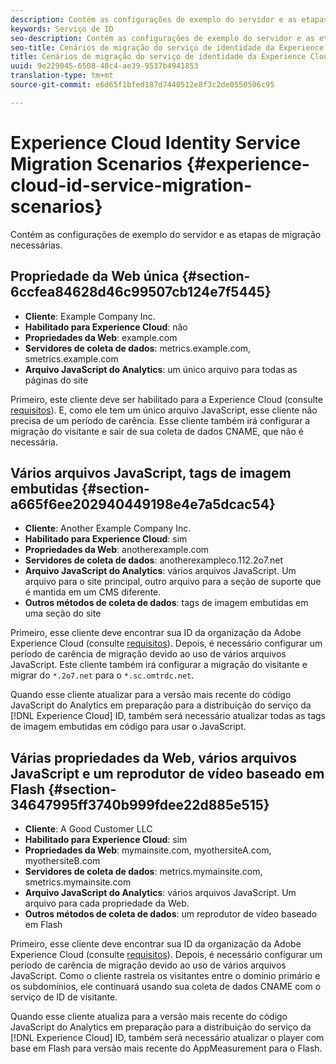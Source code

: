 ```yaml
---
description: Contém as configurações de exemplo do servidor e as etapas de migração necessárias.
keywords: Serviço de ID
seo-description: Contém as configurações de exemplo do servidor e as etapas de migração necessárias.
seo-title: Cenários de migração do serviço de identidade da Experience Cloud
title: Cenários de migração do serviço de identidade da Experience Cloud
uuid: 9e229045-6508-48c4-ae39-9537b4941853
translation-type: tm+mt
source-git-commit: e6d65f1bfed187d7440512e8f3c2de0550506c95

---
```



# Experience Cloud Identity Service Migration Scenarios {#experience-cloud-id-service-migration-scenarios}

Contém as configurações de exemplo do servidor e as etapas de migração necessárias.

## Propriedade da Web única {#section-6ccfea84628d46c99507cb124e7f5445}

* **Cliente**: Example Company Inc.
* **Habilitado para Experience Cloud**: não
* **Propriedades da Web**: example.com
* **Servidores de coleta de dados**: metrics.example.com, smetrics.example.com
* **Arquivo JavaScript do Analytics**: um único arquivo para todas as páginas do site

Primeiro, este cliente deve ser habilitado para a Experience Cloud (consulte [requisitos](../../reference/requirements.md)). E, como ele tem um único arquivo JavaScript, esse cliente não precisa de um período de carência. Esse cliente também irá configurar a migração do visitante e sair de sua coleta de dados CNAME, que não é necessária.

## Vários arquivos JavaScript, tags de imagem embutidas {#section-a665f6ee202940449198e4e7a5dcac54}

* **Cliente**: Another Example Company Inc.
* **Habilitado para Experience Cloud**: sim
* **Propriedades da Web**: anotherexample.com
* **Servidores de coleta de dados**: anotherexampleco.112.2o7.net
* **Arquivo JavaScript do Analytics**: vários arquivos JavaScript. Um arquivo para o site principal, outro arquivo para a seção de suporte que é mantida em um CMS diferente.
* **Outros métodos de coleta de dados**: tags de imagem embutidas em uma seção do site

Primeiro, esse cliente deve encontrar sua ID da organização da Adobe Experience Cloud (consulte [requisitos](../../reference/requirements.md)). Depois, é necessário configurar um período de carência de migração devido ao uso de vários arquivos JavaScript. Este cliente também irá configurar a migração do visitante e migrar do `*.2o7.net` para o `*.sc.omtrdc.net`.

Quando esse cliente atualizar para a versão mais recente do código JavaScript do Analytics em preparação para a distribuição do serviço da [!DNL Experience Cloud] ID, também será necessário atualizar todas as tags de imagem embutidas em código para usar o JavaScript.

## Várias propriedades da Web, vários arquivos JavaScript e um reprodutor de vídeo baseado em Flash {#section-34647995ff3740b999fdee22d885e515}

* **Cliente**: A Good Customer LLC
* **Habilitado para Experience Cloud**: sim
* **Propriedades da Web**: mymainsite.com, myothersiteA.com, myothersiteB.com
* **Servidores de coleta de dados**: metrics.mymainsite.com, smetrics.mymainsite.com
* **Arquivo JavaScript do Analytics**: vários arquivos JavaScript. Um arquivo para cada propriedade da Web.
* **Outros métodos de coleta de dados**: um reprodutor de vídeo baseado em Flash

Primeiro, esse cliente deve encontrar sua ID da organização da Adobe Experience Cloud (consulte [requisitos](../../reference/requirements.md)). Depois, é necessário configurar um período de carência de migração devido ao uso de vários arquivos JavaScript. Como o cliente rastreia os visitantes entre o domínio primário e os subdomínios, ele continuará usando sua coleta de dados CNAME com o serviço de ID de visitante.

Quando esse cliente atualiza para a versão mais recente do código JavaScript do Analytics em preparação para a distribuição do serviço da [!DNL Experience Cloud] ID, também será necessário atualizar o player com base em Flash para versão mais recente do AppMeasurement para o Flash.
